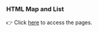 ### HTML Map and List 

👉 Click [here](https://willowitzy.github.io/site-teste/index.html) to access the pages.
